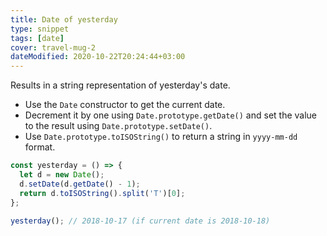 ```yaml
---
title: Date of yesterday
type: snippet
tags: [date]
cover: travel-mug-2
dateModified: 2020-10-22T20:24:44+03:00
---
```


Results in a string representation of yesterday's date.

- Use the `Date` constructor to get the current date.
- Decrement it by one using `Date.prototype.getDate()` and set the value to the result using `Date.prototype.setDate()`.
- Use `Date.prototype.toISOString()` to return a string in `yyyy-mm-dd` format.

```js
const yesterday = () => {
  let d = new Date();
  d.setDate(d.getDate() - 1);
  return d.toISOString().split('T')[0];
};
```

```js
yesterday(); // 2018-10-17 (if current date is 2018-10-18)
```
